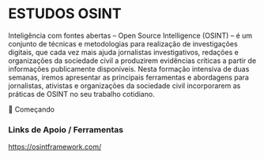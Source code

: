 # ESTUDOS OSINT

Inteligência com fontes abertas – Open Source Intelligence (OSINT) – é um conjunto de técnicas e metodologias para realização de investigações digitais, que cada vez mais ajuda jornalistas investigativos, redações e organizações da sociedade civil a produzirem evidências críticas a partir de informações publicamente disponíveis. Nesta formação intensiva de duas semanas, iremos apresentar as principais ferramentas e abordagens para jornalistas, ativistas e organizações da sociedade civil incorporarem as práticas de OSINT no seu trabalho cotidiano.

🚀 Começando

### Links de Apoio / Ferramentas 

https://osintframework.com/
